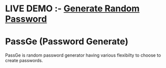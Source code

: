 # LIVE DEMO :- <a href="(https://aliekmandal.github.io/passGe/)"> Generate Random Password</a>
# PassGe (Password Generate)

PassGe is random password generator having various flexibilty to choose to
create passwords.


